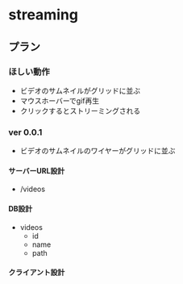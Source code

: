 # streaming

## プラン

### ほしい動作
- ビデオのサムネイルがグリッドに並ぶ
- マウスホーバーでgif再生
- クリックするとストリーミングされる

### ver 0.0.1

- ビデオのサムネイルのワイヤーがグリッドに並ぶ

#### サーバーURL設計

- /videos

#### DB設計

- videos
  - id
  - name
  - path

#### クライアント設計
